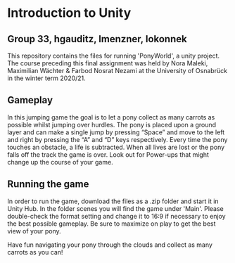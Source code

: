 # Introduction to Unity
## Group 33, hgauditz, lmenzner, lokonnek

This repository contains the files for running 'PonyWorld', a unity project.
The course preceding this final assignment was held by Nora Maleki, Maximilian Wächter & Farbod Nosrat Nezami at the University of Osnabrück in the winter term 2020/21.

## Gameplay

In this jumping game the goal is to let a pony collect as many carrots as possible whilst jumping over hurdles.
The pony is placed upon a ground layer and can make a single jump by pressing “Space” and move to the left and right by pressing the “A” and “D” keys respectively. 
Every time the pony touches an obstacle, a life is subtracted. When all lives are lost or the pony falls off the track the game is over.
Look out for Power-ups that might change up the course of your game.

## Running the game 

In order to run the game, download the files as a .zip folder and start it in Unity Hub. In the folder scenes you will find the game under 'Main'. 
Please double-check the format setting and change it to 16:9 if necessary
to enjoy the best possible gameplay. Be sure to maximize on play to get the best view of your pony.

Have fun navigating your pony through the clouds and collect as many carrots as you can! 
